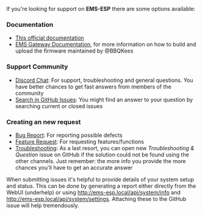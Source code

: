 If you're looking for support on **EMS-ESP** there are some options available:

### Documentation

- [This official documentation](https://emsesp.github.io/docs/#/)
- [EMS Gateway Documentation](https://bbqkees-electronics.nl/wiki/), for more information on how to build and upload the firmware maintained by @BBQKees

### Support Community

- [Discord Chat](https://discord.gg/3J3GgnzpyT): For support, troubleshooting and general questions. You have better chances to get fast answers from members of the community
- [Search in GitHub Issues](https://github.com/emsesp/EMS-ESP/issues): You might find an answer to your question by searching current or closed issues

### Creating an new request

- [Bug Report](https://github.com/emsesp/EMS-ESP/issues/new?template=bug_report.md): For reporting possible defects
- [Feature Request](https://github.com/emsesp/EMS-ESP/issues/new?template=feature_request.md): For requesting features/functions
- [Troubleshooting](https://github.com/emsesp/EMS-ESP/issues/new?template=questions---troubleshooting.md): As a last resort, you can open new _Troubleshooting & Question_ issue on GitHub if the solution could not be found using the other channels. Just remember: the more info you provide the more chances you'll have to get an accurate answer

When submitting issues it's helpful to provide details of your system setup and status. This can be done by generating a report either directly from the WebUI (underhelp) or using http://ems-esp.local/api/system/info and http://ems-esp.local/api/system/settings. Attaching these to the GitHub issue will help tremendously.
